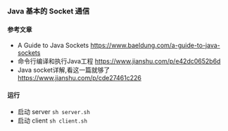 ### Java 基本的 Socket 通信

#### 参考文章

- A Guide to Java Sockets https://www.baeldung.com/a-guide-to-java-sockets
- 命令行编译和执行Java工程 https://www.jianshu.com/p/e42dc0652b6d
- Java socket详解,看这一篇就够了 https://www.jianshu.com/p/cde27461c226

#### 运行

- 启动 server `sh server.sh`
- 启动 client `sh client.sh` 
